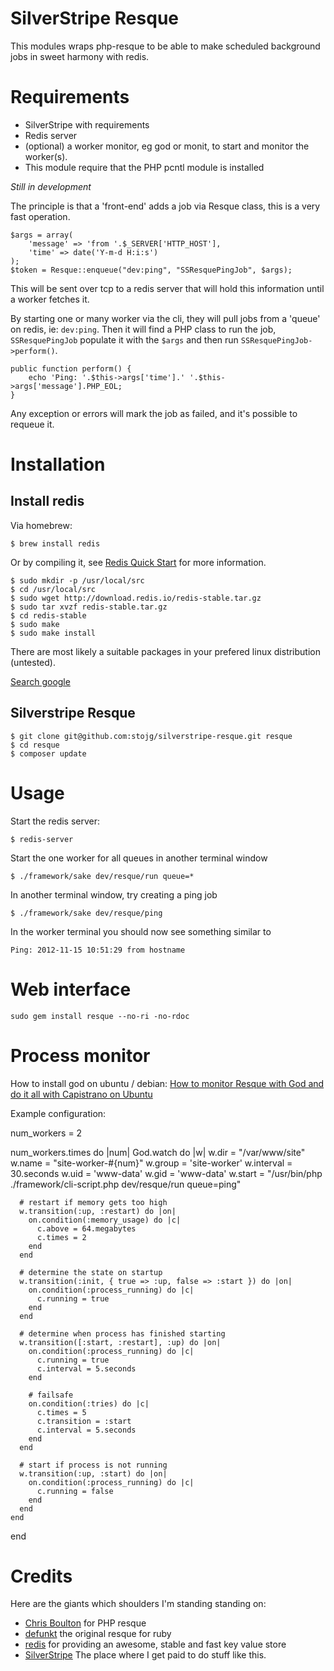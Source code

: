 # SilverStripe Resque

This modules wraps php-resque to be able to make scheduled background jobs in sweet harmony with redis.

# Requirements

- SilverStripe with requirements
- Redis server
- (optional) a worker monitor, eg god or monit, to start and monitor the worker(s).
- This module require that the PHP pcntl module is installed

_Still in development_

The principle is that a 'front-end' adds a job via Resque class, this is a very fast operation.


	$args = array(
		'message' => 'from '.$_SERVER['HTTP_HOST'],
		'time' => date('Y-m-d H:i:s')
	);
	$token = Resque::enqueue("dev:ping", "SSResquePingJob", $args);

This will be sent over tcp to a redis server that will hold this information until a worker fetches it.

By starting one or many worker via the cli, they will pull jobs from a 'queue' on redis, ie: `dev:ping`. 
Then it will find a PHP class to run the job, `SSResquePingJob` populate it with the `$args` and then 
run `SSResquePingJob->perform()`.

	public function perform() {
		echo 'Ping: '.$this->args['time'].' '.$this->args['message'].PHP_EOL;
	}

Any exception or errors will mark the job as failed, and it's possible to requeue it.

# Installation

## Install redis

Via homebrew:

	$ brew install redis
	
Or by compiling it, see [Redis Quick Start](http://redis.io/topics/quickstart) for more information.

	$ sudo mkdir -p /usr/local/src
	$ cd /usr/local/src
	$ sudo wget http://download.redis.io/redis-stable.tar.gz
	$ sudo tar xvzf redis-stable.tar.gz
	$ cd redis-stable
	$ sudo make
	$ sudo make install
	
There are most likely a suitable packages in your prefered linux distribution (untested).

[Search google](https://www.google.co.nz/search?q=install+redis+apt+yum)

## Silverstripe Resque

	$ git clone git@github.com:stojg/silverstripe-resque.git resque
	$ cd resque
	$ composer update

# Usage

Start the redis server:

	$ redis-server
	
Start the one worker for all queues in another terminal window

	$ ./framework/sake dev/resque/run queue=*

In another terminal window, try creating a ping job

	$ ./framework/sake dev/resque/ping

In the worker terminal you should now see something similar to

	Ping: 2012-11-15 10:51:29 from hostname

# Web interface

	sudo gem install resque --no-ri -no-rdoc

# Process monitor

How to install god on ubuntu / debian: [How to monitor Resque with God and do it all with Capistrano on Ubuntu](https://gist.github.com/1275333)

Example configuration:

  num_workers = 2

  num_workers.times do |num|
    God.watch do |w|
      w.dir      = "/var/www/site"
      w.name     = "site-worker-#{num}"
      w.group    = 'site-worker'
      w.interval = 30.seconds
      w.uid = 'www-data'
      w.gid = 'www-data'
      w.start = "/usr/bin/php ./framework/cli-script.php dev/resque/run queue=ping"

      # restart if memory gets too high
      w.transition(:up, :restart) do |on|
        on.condition(:memory_usage) do |c|
          c.above = 64.megabytes
          c.times = 2
        end
      end

      # determine the state on startup
      w.transition(:init, { true => :up, false => :start }) do |on|
        on.condition(:process_running) do |c|
          c.running = true
        end
      end

      # determine when process has finished starting
      w.transition([:start, :restart], :up) do |on|
        on.condition(:process_running) do |c|
          c.running = true
          c.interval = 5.seconds
        end

        # failsafe
        on.condition(:tries) do |c|
          c.times = 5
          c.transition = :start
          c.interval = 5.seconds
        end
      end

      # start if process is not running
      w.transition(:up, :start) do |on|
        on.condition(:process_running) do |c|
          c.running = false
        end
      end
    end
  end

# Credits

Here are the giants which shoulders I'm standing standing on:

- [Chris Boulton](https://github.com/chrisboulton/php-resque) for PHP resque
- [defunkt](https://github.com/defunkt/resque/) the original resque for ruby
- [redis](http://redis.io/) for providing an awesome, stable and fast key value store
- [SilverStripe](http://www.silverstripe.org/) The place where I get paid to do stuff like this.